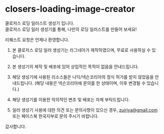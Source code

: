# closers-loading-image-creator
클로저스 로딩 일러스트 생성기 입니다.<br>
클로저스 로딩 일러 생성기를 통해, 나만의 로딩 일러스트를 만들어 보세요!

리퀘스트 요청은 언제나 환영합니다.



1. 본 클로저스 로딩 일러 생성기는 라그네아가 제작하였으며, 무료로 사용하실 수 있습니다.

2. 본 생성기의 제작 및 배포에 있어 상업적인 목적이 없음을 안내드립니다.

3. 해당 생성기에 사용된 리소스들은 나딕/넥슨코리아의 정식 허가를 받지 않았음을 안내드립니다. 
(해당 내용은 넥슨코리아에 문의를 한 상태이며, 이후 변경될 수 있습니다.)

4. 해당 생성기를 이용한 악의적인 변조 및 배포는 자제 부탁드립니다.

5. 일러 생성기 사용에 대한 의견 또는 문의사항이 있으신 경우, zuiriya@gmail.com 또는 페이스북 한국지부로 문의 주시기 바랍니다.


감사합니다.

